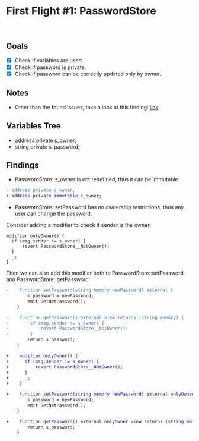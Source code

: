 # First Flight #1: PasswordStore

<br />

## Goals

- [x] Check if variables are used.
- [x] Check if password is private.
- [x] Check if password can be correctly updated only by owner.

## Notes

- Other than the found issues, take a look at this finding: [link](https://www.codehawks.com/report/clnuo221v0001l50aomgo4nyn#:~:text=Low%20Risk%20Findings-,L%2D01.%20Initialization%20Timeframe%20Vulnerability,-Submitted%20by%20dianivanov)

## Variables Tree

- address private s_owner;
- string private s_password;

## Findings

- <p>PasswordStore::s_owner is not redefined, thus it can be immutable.</p>

```diff
- address private s_owner;
+ address private immutable s_owner;
```

- <p>PasswordStore::setPassword has no ownership restrictions, thus any user can change the password.</p>

Consider adding a modifier to check if sender is the owner:

```solidity
modifier onlyOwner() {
  if (msg.sender != s_owner) {
      revert PasswordStore__NotOwner();
  }
  _;
}
```

<p>Then we can also add this modifier both to PasswordStore::setPassword and PasswordStore::getPassword:</p>

```diff
-    function setPassword(string memory newPassword) external {
        s_password = newPassword;
        emit SetNetPassword();
    }

-    function getPassword() external view returns (string memory) {
-        if (msg.sender != s_owner) {
-            revert PasswordStore__NotOwner();
-        }
        return s_password;
    }

+    modifier onlyOwner() {
+      if (msg.sender != s_owner) {
+          revert PasswordStore__NotOwner();
+      }
+      _;
+    }

+    function setPassword(string memory newPassword) external onlyOwner {
        s_password = newPassword;
        emit SetNetPassword();
    }

+    function getPassword() external onlyOwner view returns (string memory) {
        return s_password;
    }
```
